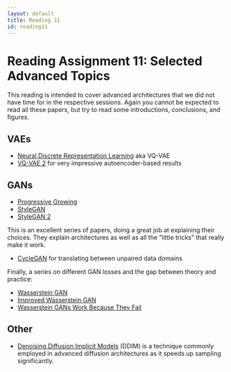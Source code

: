 ```yaml
---
layout: default
title: Reading 11
id: reading11
---
```



# Reading Assignment 11: Selected Advanced Topics

This reading is intended to cover advanced architectures that we did not have time
for in the respective sessions. Again you cannot be expected to read all these papers,
but try to read some introductions, conclusions, and figures.


## VAEs

- [Neural Discrete Representation Learning](https://arxiv.org/pdf/1711.00937.pdf)
aka VQ-VAE
- [VQ-VAE 2](https://arxiv.org/pdf/1906.00446.pdf) for very impressive autoencoder-based results


## GANs

- [Progressive Growing](https://arxiv.org/pdf/1710.10196.pdf)
- [StyleGAN](https://arxiv.org/pdf/1812.04948.pdf)
- [StyleGAN 2](https://arxiv.org/pdf/1912.04958.pdf)

This is an excellent series of papers, doing a great job at explaining their choices.
They explain architectures as well as all the "little tricks" that really make it
work.

- [CycleGAN](https://junyanz.github.io/CycleGAN/) for translating between unpaired
data domains

Finally, a series on different GAN losses and the gap between theory and practice:
- [Wasserstein GAN](https://arxiv.org/pdf/1701.07875.pdf)
- [Improved Wasserstein GAN](https://arxiv.org/pdf/1704.00028.pdf)
- [Wasserstein GANs Work Because They Fail](https://arxiv.org/pdf/2103.01678.pdf)


## Other

- [Denoising Diffusion Implicit Models](https://arxiv.org/pdf/2010.02502.pdf) (DDIM)
is a technique commonly employed in advanced diffusion architectures as it speeds
up sampling significantly.
